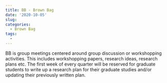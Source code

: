 ```yaml
---
title: BB - Brown Bag
date: '2020-10-05'
slug: 
categories: 
  - Brown Bag
tags:
  - 
---
```


BB is group meetings centered around group discussion or workshopping activities. This includes workshopping papers, research ideas, research plans etc. The first week of every quarter will be reserved for graduate students to write up a research plan for their graduate studies and/or updating their previously written plan.